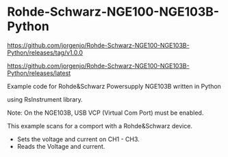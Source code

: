 # Rohde-Schwarz-NGE100-NGE103B-Python

https://github.com/jorgenjo/Rohde-Schwarz-NGE100-NGE103B-Python/releases/tag/v1.0.0

https://github.com/jorgenjo/Rohde-Schwarz-NGE100-NGE103B-Python/releases/latest


Example code for Rohde&Schwarz Powersupply NGE103B written in Python

using RsInstrument library.

Note: On the NGE103B, USB VCP (Virtual Com Port) must be enabled.

This example scans for a comport with a Rohde&Schwarz device.
- Sets the voltage and current on CH1 - CH3.
- Reads the Voltage and current.









